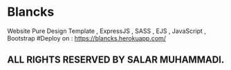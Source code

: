 # Blancks
Website Pure Design Template , ExpressJS , SASS , EJS , JavaScript , Bootstrap
#Deploy on : https://blancks.herokuapp.com/
## ALL RIGHTS RESERVED BY SALAR MUHAMMADI.
